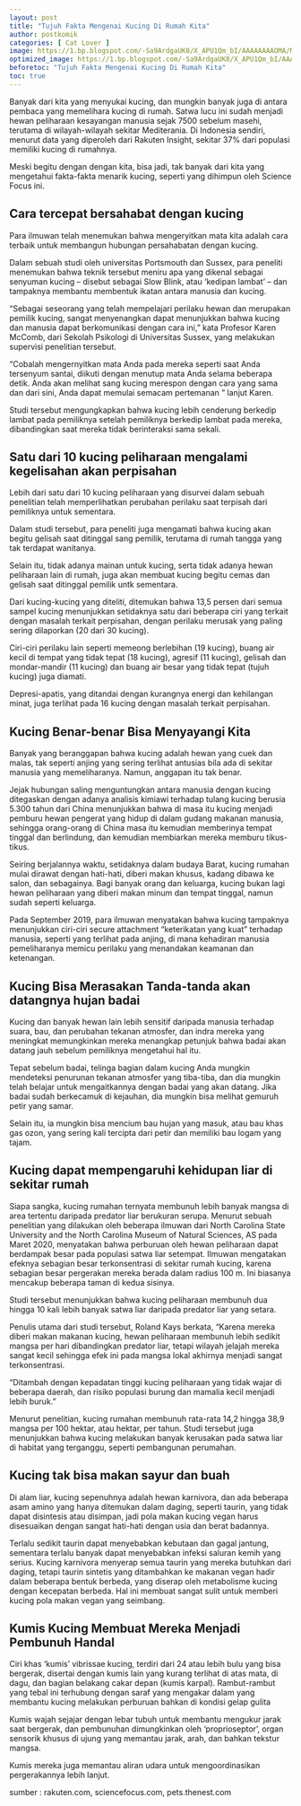 ```yaml
---
layout: post
title: "Tujuh Fakta Mengenai Kucing Di Rumah Kita"
author: postkomik
categories: [ Cat Lover ]
image: https://1.bp.blogspot.com/-Sa9ArdgaUK8/X_APU1Qm_bI/AAAAAAAAOMA/MLROrBEk7vsxlFrLfgL97ryVs-A9LKcFQCLcBGAsYHQ/w320-h195/kucing.jpg
optimized_image: https://1.bp.blogspot.com/-Sa9ArdgaUK8/X_APU1Qm_bI/AAAAAAAAOMA/MLROrBEk7vsxlFrLfgL97ryVs-A9LKcFQCLcBGAsYHQ/w320-h195/kucing.jpg
beforetoc: "Tujuh Fakta Mengenai Kucing Di Rumah Kita"
toc: true
---
```


Banyak dari kita yang menyukai kucing, dan mungkin banyak juga di antara pembaca yang memelihara kucing di rumah. Satwa lucu ini sudah menjadi hewan peliharaan kesayangan manusia sejak 7500 sebelum masehi, terutama di wilayah-wilayah sekitar Mediterania. Di Indonesia sendiri, menurut data yang diperoleh dari Rakuten Insight, sekitar 37% dari populasi memiliki kucing di rumahnya.

Meski begitu dengan dengan kita, bisa jadi, tak banyak dari kita yang mengetahui fakta-fakta menarik kucing, seperti yang dihimpun oleh Science Focus ini.

 

##  Cara tercepat bersahabat dengan kucing
Para ilmuwan telah menemukan bahwa mengeryitkan mata kita adalah cara terbaik untuk membangun hubungan persahabatan dengan kucing.

Dalam sebuah studi oleh universitas Portsmouth dan Sussex, para peneliti menemukan bahwa teknik tersebut meniru apa yang dikenal sebagai senyuman kucing – disebut sebagai Slow Blink, atau ‘kedipan lambat’ – dan tampaknya membantu membentuk ikatan antara manusia dan kucing.

“Sebagai seseorang yang telah mempelajari perilaku hewan dan merupakan pemilik kucing, sangat menyenangkan dapat menunjukkan bahwa kucing dan manusia dapat berkomunikasi dengan cara ini,” kata Profesor Karen McComb, dari Sekolah Psikologi di Universitas Sussex, yang melakukan supervisi penelitian tersebut.

“Cobalah mengernyitkan mata Anda pada mereka seperti saat Anda tersenyum santai, diikuti dengan menutup mata Anda selama beberapa detik. Anda akan melihat sang kucing merespon  dengan cara yang sama dan dari sini,  Anda dapat memulai semacam pertemanan ” lanjut Karen.

Studi tersebut mengungkapkan bahwa kucing lebih cenderung berkedip lambat pada pemiliknya setelah pemiliknya berkedip lambat pada mereka, dibandingkan saat mereka tidak berinteraksi sama sekali.

##  Satu dari 10 kucing peliharaan mengalami kegelisahan akan perpisahan
Lebih dari satu dari 10 kucing peliharaan yang disurvei dalam sebuah penelitian telah memperlihatkan perubahan perilaku saat terpisah dari pemiliknya untuk sementara.

Dalam studi tersebut, para peneliti juga mengamati bahwa kucing akan begitu gelisah saat ditinggal sang pemilik, terutama di rumah tangga yang tak terdapat wanitanya.

Selain itu, tidak adanya mainan untuk kucing, serta tidak adanya hewan peliharaan lain di rumah, juga akan membuat kucing begitu cemas dan gelisah saat ditinggal pemilik untk sementara.

Dari kucing-kucing yang diteliti, ditemukan bahwa 13,5 persen dari semua sampel kucing menunjukkan setidaknya satu dari beberapa ciri yang terkait dengan masalah terkait perpisahan, dengan perilaku merusak yang paling sering dilaporkan (20 dari 30 kucing).

Ciri-ciri perilaku lain seperti memeong berlebihan (19 kucing), buang air kecil di tempat yang tidak tepat (18 kucing), agresif (11 kucing), gelisah dan mondar-mandir (11 kucing) dan buang air besar yang tidak tepat (tujuh kucing) juga diamati.

Depresi-apatis, yang ditandai dengan kurangnya energi dan kehilangan minat, juga terlihat pada 16 kucing dengan masalah terkait perpisahan.

##  Kucing Benar-benar Bisa Menyayangi Kita
Banyak yang beranggapan bahwa kucing adalah hewan yang cuek dan malas, tak seperti anjing yang sering terlihat antusias bila ada di sekitar manusia yang memeliharanya. Namun, anggapan itu tak benar.

Jejak hubungan saling menguntungkan antara manusia dengan kucing ditegaskan dengan adanya analisis kimiawi terhadap tulang kucing berusia 5.300 tahun dari China menunjukkan bahwa di masa itu kucing menjadi pemburu hewan pengerat yang hidup di dalam gudang makanan manusia, sehingga orang-orang di China masa itu kemudian memberinya tempat tinggal dan berlindung, dan kemudian membiarkan mereka memburu tikus-tikus.

Seiring berjalannya waktu, setidaknya dalam budaya Barat, kucing rumahan mulai dirawat dengan hati-hati, diberi makan khusus, kadang dibawa ke salon, dan sebagainya.  Bagi banyak orang dan keluarga, kucing bukan lagi hewan peliharaan yang diberi makan minum dan tempat tinggal, namun sudah seperti keluarga.

Pada September 2019, para ilmuwan menyatakan bahwa kucing tampaknya menunjukkan ciri-ciri secure attachment “keterikatan yang  kuat” terhadap manusia, seperti yang terlihat pada anjing, di mana kehadiran manusia pemeliharanya memicu perilaku yang menandakan keamanan dan ketenangan.

##  Kucing Bisa Merasakan Tanda-tanda akan datangnya hujan badai
Kucing dan banyak hewan lain lebih sensitif daripada manusia terhadap suara, bau, dan perubahan tekanan atmosfer, dan indra mereka yang meningkat memungkinkan mereka menangkap petunjuk bahwa badai akan datang jauh sebelum pemiliknya mengetahui hal itu.

Tepat sebelum badai, telinga bagian dalam kucing Anda mungkin mendeteksi penurunan tekanan atmosfer yang tiba-tiba, dan dia mungkin telah belajar untuk mengaitkannya dengan badai yang akan datang. Jika badai sudah berkecamuk di kejauhan, dia mungkin bisa melihat gemuruh petir yang samar.

Selain itu, ia mungkin bisa mencium bau hujan yang masuk, atau bau khas gas ozon, yang sering kali tercipta dari petir dan memiliki bau logam yang tajam.

##  Kucing dapat mempengaruhi kehidupan liar di sekitar rumah
Siapa sangka, kucing rumahan ternyata membunuh lebih banyak mangsa di area tertentu daripada predator liar berukuran serupa. Menurut sebuah penelitian yang dilakukan oleh beberapa ilmuwan dari North Carolina State University and the North Carolina Museum of Natural Sciences, AS pada Maret 2020, menyatakan bahwa perburuan oleh hewan peliharaan dapat berdampak besar pada populasi satwa liar setempat. Ilmuwan mengatakan efeknya sebagian besar terkonsentrasi di sekitar rumah kucing, karena sebagian besar pergerakan mereka berada dalam radius 100 m. Ini biasanya mencakup beberapa taman di kedua sisinya.

Studi tersebut menunjukkan bahwa kucing peliharaan membunuh dua hingga 10 kali lebih banyak satwa liar daripada predator liar yang setara.

Penulis utama dari studi tersebut, Roland Kays berkata, “Karena mereka diberi makan makanan kucing, hewan peliharaan membunuh lebih sedikit mangsa per hari dibandingkan predator liar, tetapi wilayah jelajah mereka sangat kecil sehingga efek ini pada mangsa lokal akhirnya menjadi sangat terkonsentrasi.

“Ditambah dengan kepadatan tinggi kucing peliharaan yang tidak wajar di beberapa daerah, dan risiko populasi burung dan mamalia kecil menjadi lebih buruk.”

Menurut penelitian, kucing rumahan membunuh rata-rata 14,2 hingga 38,9 mangsa per 100 hektar, atau hektar, per tahun. Studi tersebut juga menunjukkan bahwa kucing melakukan banyak kerusakan pada satwa liar di habitat yang terganggu, seperti pembangunan perumahan.

##  Kucing tak bisa makan sayur dan buah
Di alam liar, kucing sepenuhnya adalah hewan karnivora, dan ada beberapa asam amino yang hanya ditemukan dalam daging, seperti taurin, yang tidak dapat disintesis atau disimpan, jadi pola makan kucing vegan harus disesuaikan dengan sangat hati-hati dengan usia dan berat badannya.

Terlalu sedikit taurin dapat menyebabkan kebutaan dan gagal jantung, sementara terlalu banyak dapat menyebabkan infeksi saluran kemih yang serius. Kucing karnivora menyerap semua taurin yang mereka butuhkan dari daging, tetapi taurin sintetis yang ditambahkan ke makanan vegan hadir dalam beberapa bentuk berbeda, yang diserap oleh metabolisme kucing dengan kecepatan berbeda. Hal ini membuat sangat sulit untuk memberi kucing pola makan vegan yang seimbang.

##  Kumis Kucing Membuat Mereka Menjadi Pembunuh Handal
Ciri khas ‘kumis’ vibrissae kucing, terdiri dari 24 atau lebih bulu yang bisa bergerak, disertai dengan kumis lain yang kurang terlihat di atas mata, di dagu, dan bagian belakang cakar depan (kumis karpal). Rambut-rambut yang tebal ini terhubung dengan saraf yang mengakar dalam yang membantu kucing melakukan perburuan bahkan di kondisi gelap gulita

Kumis wajah sejajar dengan lebar tubuh untuk membantu mengukur jarak saat bergerak, dan pembunuhan dimungkinkan oleh ‘proprioseptor’, organ sensorik khusus di ujung yang memantau jarak, arah, dan bahkan tekstur mangsa.

Kumis mereka juga memantau aliran udara untuk mengoordinasikan pergerakannya lebih lanjut.

sumber :   rakuten.com, sciencefocus.com, pets.thenest.com

